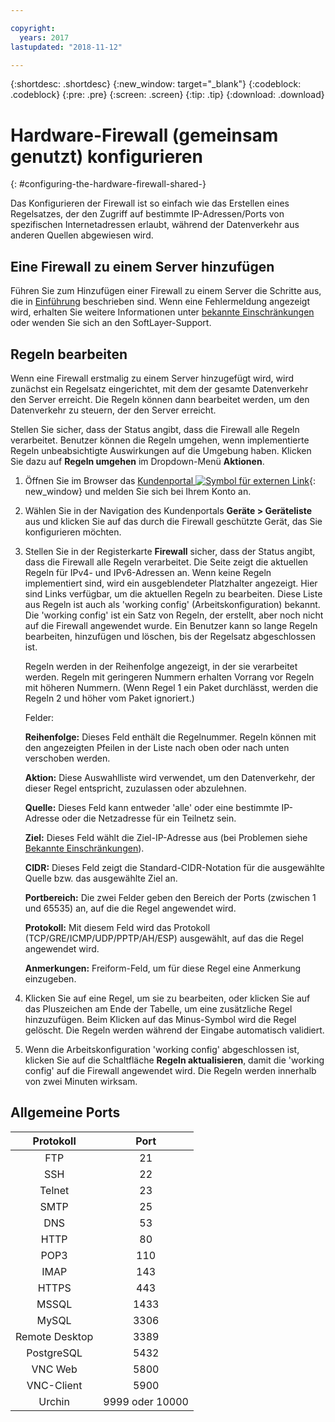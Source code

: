 ```yaml
---

copyright:
  years: 2017
lastupdated: "2018-11-12"

---
```


{:shortdesc: .shortdesc}
{:new_window: target="_blank"}
{:codeblock: .codeblock}
{:pre: .pre}
{:screen: .screen}
{:tip: .tip}
{:download: .download}

# Hardware-Firewall (gemeinsam genutzt) konfigurieren
{: #configuring-the-hardware-firewall-shared-}

Das Konfigurieren der Firewall ist so einfach wie das Erstellen eines Regelsatzes, der den Zugriff auf bestimmte IP-Adressen/Ports von spezifischen Internetadressen erlaubt, während der Datenverkehr aus anderen Quellen abgewiesen wird.

## Eine Firewall zu einem Server hinzufügen

Führen Sie zum Hinzufügen einer Firewall zu einem Server die Schritte aus, die in [Einführung](/docs/infrastructure/hardware-firewall-shared?topic=hardware-firewall-shared-getting-started-with-hardware-firewall-shared) beschrieben sind. Wenn eine Fehlermeldung angezeigt wird, erhalten Sie weitere Informationen unter [bekannte Einschränkungen](/docs/infrastructure/hardware-firewall-shared?topic=hardware-firewall-shared-known-limitations-with-hardware-firewall-shared-) oder wenden Sie sich an den SoftLayer-Support.

## Regeln bearbeiten

Wenn eine Firewall erstmalig zu einem Server hinzugefügt wird, wird zunächst ein Regelsatz eingerichtet, mit dem der gesamte Datenverkehr den Server erreicht. Die Regeln können dann bearbeitet werden, um den Datenverkehr zu steuern, der den Server erreicht.

Stellen Sie sicher, dass der Status angibt, dass die Firewall alle Regeln verarbeitet. Benutzer können die Regeln umgehen, wenn implementierte Regeln unbeabsichtigte Auswirkungen auf die Umgebung haben. Klicken Sie dazu auf **Regeln umgehen** im Dropdown-Menü **Aktionen**.

1. Öffnen Sie im Browser das [Kundenportal ![Symbol für externen Link](../../icons/launch-glyph.svg "Symbol für externen Link")](https://control.softlayer.com/){: new_window} und melden Sie sich bei Ihrem Konto an.
2. Wählen Sie in der Navigation des Kundenportals **Geräte > Geräteliste** aus und klicken Sie auf das durch die Firewall geschützte Gerät, das Sie konfigurieren möchten.
3. Stellen Sie in der Registerkarte **Firewall** sicher, dass der Status angibt, dass die Firewall alle Regeln verarbeitet.  Die Seite zeigt die aktuellen Regeln für IPv4- und IPv6-Adressen an. Wenn keine Regeln implementiert sind, wird ein ausgeblendeter Platzhalter angezeigt. Hier sind Links verfügbar, um die aktuellen Regeln zu bearbeiten.  Diese Liste aus Regeln ist auch als 'working config' (Arbeitskonfiguration) bekannt. Die 'working config' ist ein Satz von Regeln, der erstellt, aber noch nicht auf die Firewall angewendet wurde. Ein Benutzer kann so lange Regeln bearbeiten, hinzufügen und löschen, bis der Regelsatz abgeschlossen ist. 

     Regeln werden in der Reihenfolge angezeigt, in der sie verarbeitet werden. Regeln mit geringeren Nummern erhalten Vorrang vor Regeln mit höheren Nummern. (Wenn Regel 1 ein Paket durchlässt, werden die Regeln 2 und höher vom Paket ignoriert.)
     
     Felder:

      **Reihenfolge:** Dieses Feld enthält die Regelnummer.  Regeln können mit den angezeigten Pfeilen in der Liste nach oben oder nach unten verschoben werden.
      
      **Aktion:** Diese Auswahlliste wird verwendet, um den Datenverkehr, der dieser Regel entspricht, zuzulassen oder abzulehnen.
      
      **Quelle:** Dieses Feld kann entweder 'alle' oder eine bestimmte IP-Adresse oder die Netzadresse für ein Teilnetz sein.
      
      **Ziel:** Dieses Feld wählt die Ziel-IP-Adresse aus (bei Problemen siehe [Bekannte Einschränkungen](/docs/infrastructure/hardware-firewall-shared?topic=hardware-firewall-shared-known-limitations-with-hardware-firewall-shared-)).
      
      **CIDR:** Dieses Feld zeigt die Standard-CIDR-Notation für die ausgewählte Quelle bzw. das ausgewählte Ziel an. 
      
      **Portbereich:** Die zwei Felder geben den Bereich der Ports (zwischen 1 und 65535) an, auf die die Regel angewendet wird.
      
      **Protokoll:** Mit diesem Feld wird das Protokoll (TCP/GRE/ICMP/UDP/PPTP/AH/ESP) ausgewählt, auf das die Regel angewendet wird.
      
      **Anmerkungen:** Freiform-Feld, um für diese Regel eine Anmerkung einzugeben.

4. Klicken Sie auf eine Regel, um sie zu bearbeiten, oder klicken Sie auf das Pluszeichen am Ende der Tabelle, um eine zusätzliche Regel hinzuzufügen. Beim Klicken auf das Minus-Symbol wird die Regel gelöscht. Die Regeln werden während der Eingabe automatisch validiert.
5. Wenn die Arbeitskonfiguration 'working config' abgeschlossen ist, klicken Sie auf die Schaltfläche **Regeln aktualisieren**, damit die 'working config' auf die Firewall angewendet wird. Die Regeln werden innerhalb von zwei Minuten wirksam.

## Allgemeine Ports

| Protokoll | Port |
| :-----: | :-----: |
| FTP | 21 |
| SSH | 22 |
| Telnet | 23 |
| SMTP | 25 |
| DNS | 53 |
| HTTP | 80 |
| POP3 | 110 |
| IMAP | 143 |
| HTTPS | 443 |
| MSSQL | 1433 |
| MySQL | 3306 |
| Remote Desktop | 3389 |
| PostgreSQL | 5432 |
| VNC Web | 5800 |
| VNC-Client | 5900 |
| Urchin | 9999 oder 10000 ||

